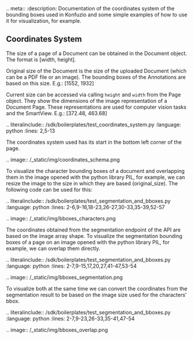 .. meta::
   :description: Documentation of the coordinates system of the bounding boxes used in Konfuzio and some simple 
examples of how to use it for visualization, for example.

## Coordinates System

The size of a page of a Document can be obtained in the Document object.
The format is [width, height].

Original size of the Document is the size of the uploaded Document (which can be a PDF file or an image). The bounding 
boxes of the Annotations are based on this size.
   E.g.: [1552, 1932]
   

Current size can be accessed via calling `height` and `width` from the Page object. They show the dimensions of the 
image representation of a Document Page. These representations are used for computer vision tasks and the SmartView.
   E.g.: [372.48, 463.68]

.. literalinclude:: /sdk/boilerplates/test_coordinates_system.py
   :language: python
   :lines: 2,5-13

The coordinates system used has its start in the bottom left corner of the page.

.. image:: /_static/img/coordinates_schema.png


To visualize the character bounding boxes of a document and overlapping them in the image opened with the python
library PIL, for example, we can resize the image to the size in which they are based (original_size).
The following code can be used for this:

.. literalinclude:: /sdk/boilerplates/test_segmentation_and_bboxes.py
   :language: python
   :lines: 2-6,9-16,18-23,26-27,30-33,35-39,52-57

.. image:: /_static/img/bboxes_characters.png

The coordinates obtained from the segmentation endpoint of the API are based on the image array shape.
To visualize the segmentation bounding boxes of a page on an image opened with the python library PIL, for example,
we can overlap them directly.

.. literalinclude:: /sdk/boilerplates/test_segmentation_and_bboxes.py
   :language: python
   :lines: 2-7,9-15,17,20,27,41-47,53-54

.. image:: /_static/img/bboxes_segmentation.png

To visualize both at the same time we can convert the coordinates from the segmentation result to be based on the image
size used for the characters' bbox.

.. literalinclude:: /sdk/boilerplates/test_segmentation_and_bboxes.py
   :language: python
   :lines: 2-7,9-23,26-33,35-41,47-54

.. image:: /_static/img/bboxes_overlap.png
